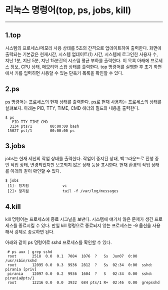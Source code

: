 # 리눅스 명령어(top, ps, jobs, kill)
---
## 1.top

시스템의 프로세스/메모리 사용 상태를 5초의 간격으로 업데이트하여 출력한다. 
화면에 출력되는 기본값은 현재시간, 시스템 업데이트(1) 시간, 시스템에 로그인한 사용자 수, 지난 1분, 지난 5분, 지난 15분간의 시스템 평균 부하를 출력한다. 
이 목록 아래에 프로세스 정보, CPU 상태, 메모리와 스왑 상태를 출력한다. top 명령어를 실행한 후 초기 화면에서 키를 입력하면 사용할 수 있는 단축키 목록을 확인할 수 있다.


## 2.ps

ps 명령어는 프로세스의 현재 상태를 출력한다. ps로 현재 사용하는 프로세스의 상태를 살펴보자. 아래는 PID, TTY, TIME, CMD 헤더의 필드와 내용을 출력한다.

```
$ ps
   PID TTY TIME CMD
  3134 pts/1        00:00:00 bash
 15027 pst/1        00:00:00 ps
```

## 3.jobs

jobs는 현재 세션의 작업 상태를 출력한다. 작업이 중지된 상태, 백그라운드로 진행 중인 작업 상태, 변경되었지만 보고되지 않은 상태 등을 표시한다.
현재 환경의 작업 상태를 아래와 같이 확인할 수 있다.
```
$ jobs
 [1]- 정지됨               vi
 [2]+ 정지됨               tail -f /var/log/messages
```

## 4.kill

kill 명령어는 프로세스에 종료 시그널을 보낸다. 시스템에 얘기치 않은 문제가 생긴 프로세스를 종료시킬 수 있다. 
만일 kill 명령으로 종료되지 않는 프로세스는 -9 옵션을 사용해서 강제로 종료하면 된다.

아래와 같이 ps 명령어로 sshd 프로세스를 확인할 수 있다.

```
 # ps aux | grep sshd
 root       2518  0.0  0.1  7084  1076  ?   Ss  Jun07  0:00  /usr/sbin/sshd
 root       12095 0.0  0.3  9936  2812  ?   Ss  02:34  0:00  sshd: pirania [priv]
 pirania    12097 0.0  0.2  9936  1604  ?   S   02:34  0.00  sshd: pirania@pts/1
 root       12216 0.0  0.0  3932  684 pts/1 R+  02:46  0.00  grepsshd
 ```
